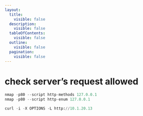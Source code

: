 ```yaml
---
layout:
  title:
    visible: false
  description:
    visible: false
  tableOfContents:
    visible: false
  outline:
    visible: false
  pagination:
    visible: false
---
```


# check server’s request allowed

```python
nmap -p80 --script http-methods 127.0.0.1
nmap -p80 --script http-enum 127.0.0.1

curl -i -X OPTIONS -L http://10.1.20.13
```
